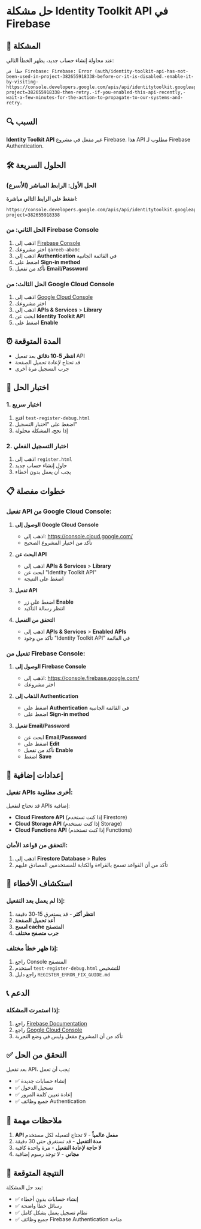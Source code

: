 # حل مشكلة Identity Toolkit API في Firebase

## 🚨 المشكلة
عند محاولة إنشاء حساب جديد، يظهر الخطأ التالي:
```
خطأ في Firebase: Firebase: Error (auth/identity-toolkit-api-has-not-been-used-in-project-382655918338-before-or-it-is-disabled.-enable-it-by-visiting-https://console.developers.google.com/apis/api/identitytoolkit.googleapis.com/overview?project=382655918338-then-retry.-if-you-enabled-this-api-recently,-wait-a-few-minutes-for-the-action-to-propagate-to-our-systems-and-retry.
```

## 🔍 السبب
**Identity Toolkit API** غير مفعل في مشروع Firebase. هذا API مطلوب لـ Firebase Authentication.

## 🛠️ الحلول السريعة

### الحل الأول: الرابط المباشر (الأسرع)
**اضغط على الرابط التالي مباشرة:**
```
https://console.developers.google.com/apis/api/identitytoolkit.googleapis.com/overview?project=382655918338
```

### الحل الثاني: من Firebase Console
1. اذهب إلى [Firebase Console](https://console.firebase.google.com/)
2. اختر مشروعك `qareeb-aba0c`
3. اذهب إلى **Authentication** في القائمة الجانبية
4. اضغط على **Sign-in method**
5. تأكد من تفعيل **Email/Password**

### الحل الثالث: من Google Cloud Console
1. اذهب إلى [Google Cloud Console](https://console.cloud.google.com/)
2. اختر مشروعك
3. اذهب إلى **APIs & Services** > **Library**
4. ابحث عن **Identity Toolkit API**
5. اضغط على **Enable**

## ⏰ المدة المتوقعة
- **انتظر 5-10 دقائق** بعد تفعيل API
- قد تحتاج لإعادة تحميل الصفحة
- جرب التسجيل مرة أخرى

## 🧪 اختبار الحل

### 1. اختبار سريع
1. افتح `test-register-debug.html`
2. اضغط على "اختبار التسجيل"
3. إذا نجح، المشكلة محلولة

### 2. اختبار التسجيل الفعلي
1. اذهب إلى `register.html`
2. حاول إنشاء حساب جديد
3. يجب أن يعمل بدون أخطاء

## 📋 خطوات مفصلة

### تفعيل API من Google Cloud Console:

1. **الوصول إلى Google Cloud Console**
   - اذهب إلى: https://console.cloud.google.com/
   - تأكد من اختيار المشروع الصحيح

2. **البحث عن API**
   - اذهب إلى **APIs & Services** > **Library**
   - ابحث عن "Identity Toolkit API"
   - اضغط على النتيجة

3. **تفعيل API**
   - اضغط على زر **Enable**
   - انتظر رسالة التأكيد

4. **التحقق من التفعيل**
   - اذهب إلى **APIs & Services** > **Enabled APIs**
   - تأكد من وجود "Identity Toolkit API" في القائمة

### تفعيل من Firebase Console:

1. **الوصول إلى Firebase Console**
   - اذهب إلى: https://console.firebase.google.com/
   - اختر مشروعك

2. **الذهاب إلى Authentication**
   - اضغط على **Authentication** في القائمة الجانبية
   - اضغط على **Sign-in method**

3. **تفعيل Email/Password**
   - ابحث عن **Email/Password**
   - اضغط على **Edit**
   - تأكد من تفعيل **Enable**
   - اضغط **Save**

## 🔧 إعدادات إضافية

### تفعيل APIs أخرى مطلوبة:
قد تحتاج لتفعيل APIs إضافية:
- **Cloud Firestore API** (إذا كنت تستخدم Firestore)
- **Cloud Storage API** (إذا كنت تستخدم Storage)
- **Cloud Functions API** (إذا كنت تستخدم Functions)

### التحقق من قواعد الأمان:
1. اذهب إلى **Firestore Database** > **Rules**
2. تأكد من أن القواعد تسمح بالقراءة والكتابة للمستخدمين المصادق عليهم

## 🚨 استكشاف الأخطاء

### إذا لم يعمل بعد التفعيل:
1. **انتظر أكثر** - قد يستغرق 15-30 دقيقة
2. **أعد تحميل الصفحة**
3. **امسح cache المتصفح**
4. **جرب متصفح مختلف**

### إذا ظهر خطأ مختلف:
1. راجع Console المتصفح
2. استخدم `test-register-debug.html` للتشخيص
3. راجع دليل `REGISTER_ERROR_FIX_GUIDE.md`

## 📞 الدعم

### إذا استمرت المشكلة:
1. راجع [Firebase Documentation](https://firebase.google.com/docs/auth)
2. راجع [Google Cloud Console](https://console.cloud.google.com/)
3. تأكد من أن المشروع مفعل وليس في وضع التجربة

## ✅ التحقق من الحل

بعد تفعيل API، يجب أن تعمل:
- ✅ إنشاء حسابات جديدة
- ✅ تسجيل الدخول
- ✅ إعادة تعيين كلمة المرور
- ✅ جميع وظائف Authentication

## 📝 ملاحظات مهمة

1. **API مفعل عالمياً** - لا تحتاج لتفعيله لكل مستخدم
2. **مدة التفعيل** - قد تستغرق حتى 30 دقيقة
3. **لا حاجة لإعادة التفعيل** - مرة واحدة كافية
4. **مجاني** - لا توجد رسوم إضافية

## 🎯 النتيجة المتوقعة

بعد حل المشكلة:
- ✅ إنشاء حسابات بدون أخطاء
- ✅ رسائل خطأ واضحة
- ✅ نظام تسجيل يعمل بشكل كامل
- ✅ جميع وظائف Firebase Authentication متاحة
